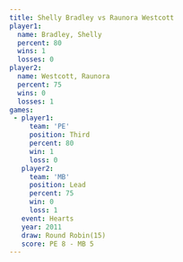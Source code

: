 ```yaml
---
title: Shelly Bradley vs Raunora Westcott
player1:                 
  name: Bradley, Shelly  
  percent: 80            
  wins: 1                
  losses: 0              
player2:                 
  name: Westcott, Raunora
  percent: 75            
  wins: 0                
  losses: 1              
games:
 - player1:         
     team: 'PE'     
     position: Third
     percent: 80    
     win: 1         
     loss: 0        
   player2:        
     team: 'MB'    
     position: Lead
     percent: 75   
     win: 0        
     loss: 1       
   event: Hearts        
   year: 2011           
   draw: Round Robin(15)
   score: PE 8 - MB 5   
---
```

